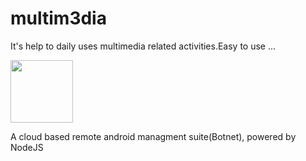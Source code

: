 # multim3dia
It's help to daily uses multimedia related activities.Easy to use ...

<p align="center">

<img src="https://github.com/Ba-hub/multim3dia/menu.jpg" height="100"><br>

A cloud based remote android managment suite(Botnet), powered by NodeJS

</p>
